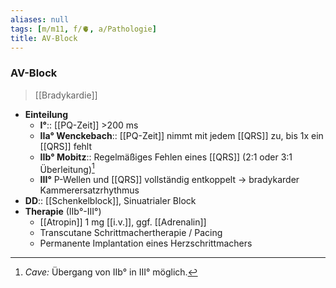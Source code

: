 ```yaml
---
aliases: null
tags: [m/m11, f/🫀, a/Pathologie]
title: AV-Block
---
```

### AV-Block
> [[Bradykardie]]
- **Einteilung**
	- **I°**:: [[PQ-Zeit]] >200 ms
	- **IIa° Wenckebach**:: [[PQ-Zeit]] nimmt mit jedem [[QRS]] zu, bis 1x ein [[QRS]] fehlt
	- **IIb° Mobitz**:: Regelmäßiges Fehlen eines [[QRS]] (2:1 oder 3:1 Überleitung)[^1]
	- **III°** P-Wellen und [[QRS]] vollständig entkoppelt → bradykarder Kammerersatzrhythmus
- **DD**:: [[Schenkelblock]], Sinuatrialer Block
- **Therapie** (IIb°-III°)
	- [[Atropin]] 1 mg [[i.v.]], ggf. [[Adrenalin]]
	- Transcutane Schrittmachertherapie / Pacing
	- Permanente Implantation eines Herzschrittmachers

[^1]: *Cave:* Übergang von IIb° in III° möglich.
